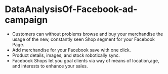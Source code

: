 # DataAnalysisOf-Facebook-ad-campaign

- Customers can without problems browse and buy your merchandise the usage of the new, constantly seen Shop segment for your Facebook Page.
- Add merchandise for your Facebook save with one click.
- Product details, images, and stock robotically sync.
- Facebook Shops let you goal clients via way of means of location,age, and interests to enhance your sales.
